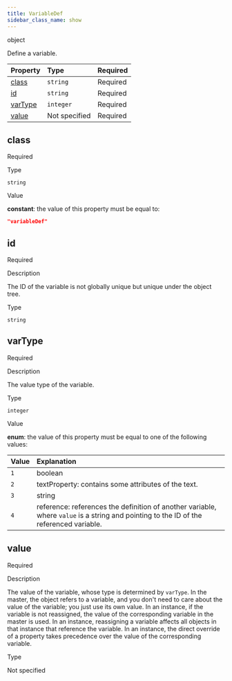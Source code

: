 ```yaml
---
title: VariableDef
sidebar_class_name: show
---
```


<div className="section-type">

<div className="badge-type">object</div>

</div>

Define a variable.

<div className="property-preview">

<div className="property-table">

| Property            | Type          | Required                                            |
| :------------------ | :------------ | :-------------------------------------------------- |
| [class](#class)     | `string`      | <span className="property-required">Required</span> |
| [id](#id)           | `string`      | <span className="property-required">Required</span> |
| [varType](#vartype) | `integer`     | <span className="property-required">Required</span> |
| [value](#value)     | Not specified | <span className="property-required">Required</span> |

</div>

</div>

<div className="property">

<div className="property-heading">

## class

<span className="property-required">Required</span>

</div>

<div className="property-item">

Type

`string`

</div>

<div className="property-item">

Value

<div className="value-description">

**constant**: the value of this property must be equal to:

```json
"variableDef"
```

</div>

</div>

</div>

<div className="property">

<div className="property-heading">

## id

<span className="property-required">Required</span>

</div>

<div className="property-item">

Description

The ID of the variable is not globally unique but unique under the object tree.

</div>

<div className="property-item">

Type

`string`

</div>

</div>

<div className="property">

<div className="property-heading">

## varType

<span className="property-required">Required</span>

</div>

<div className="property-item">

Description

The value type of the variable.

</div>

<div className="property-item">

Type

`integer`

</div>

<div className="property-item">

Value

<div className="value-description">

**enum**: the value of this property must be equal to one of the following values:

| Value | Explanation                                                                                                                                                                    |
| :---- | :----------------------------------------------------------------------------------------------------------------------------------------------------------------------------- |
| `1`   | <div className="enum-description">boolean</div>                                                                                                                                |
| `2`   | <div className="enum-description">textProperty: contains some attributes of the text.</div>                                                                                    |
| `3`   | <div className="enum-description">string</div>                                                                                                                                 |
| `4`   | <div className="enum-description">reference: references the definition of another variable, where `value` is a string and pointing to the ID of the referenced variable.</div> |

</div>

</div>

</div>

<div className="property">

<div className="property-heading">

## value

<span className="property-required">Required</span>

</div>

<div className="property-item">

Description

The value of the variable, whose type is determined by `varType`.
In the master, the object refers to a variable, and you don't need to care about the value of the variable; you just use its own value.
In an instance, if the variable is not reassigned, the value of the corresponding variable in the master is used.
In an instance, reassigning a variable affects all objects in that instance that reference the variable.
In an instance, the direct override of a property takes precedence over the value of the corresponding variable.

</div>

<div className="property-item">

Type

Not specified

</div>

</div>
